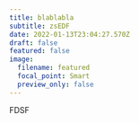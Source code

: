 ```yaml
---
title: blablabla
subtitle: zsEDF
date: 2022-01-13T23:04:27.570Z
draft: false
featured: false
image:
  filename: featured
  focal_point: Smart
  preview_only: false
---
```

FDSF